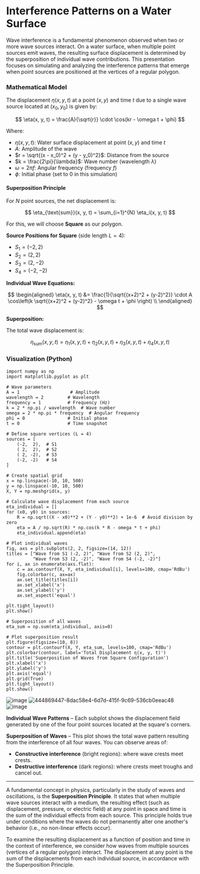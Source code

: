 # Interference Patterns on a Water Surface
Wave interference is a fundamental phenomenon observed when two or more wave sources interact. On a water surface, when multiple point sources emit waves, the resulting surface displacement is determined by the superposition of individual wave contributions. This presentation focuses on simulating and analyzing the interference patterns that emerge when point sources are positioned at the vertices of a regular polygon.

### Mathematical Model

The displacement $\eta(x, y, t)$ at a point $(x, y)$ and time $t$ due to a single wave source located at $(x_0, y_0)$ is given by:

$$
\eta(x, y, t) = \frac{A}{\sqrt{r}} \cdot \cos(kr - \omega t + \phi)
$$

Where:

- $\eta(x, y, t)$: Water surface displacement at point $(x, y)$ and time $t$
- $A$: Amplitude of the wave
- $r = \sqrt{(x - x_0)^2 + (y - y_0)^2}$: Distance from the source
- $k = \frac{2\pi}{\lambda}$: Wave number (wavelength $\lambda$)
- $\omega = 2\pi f$: Angular frequency (frequency $f$)
- $\phi$: Initial phase (set to 0 in this simulation)

#### Superposition Principle

For $N$ point sources, the net displacement is:

$$
\eta_{\text{sum}}(x, y, t) = \sum_{i=1}^{N} \eta_i(x, y, t)
$$

For this, we will choose **Square** as our polygon.

**Source Positions for Square** (side length $L = 4$):

- $S_1 = (-2, 2)$  
- $S_2 = (2, 2)$  
- $S_3 = (2, -2)$  
- $S_4 = (-2, -2)$

**Individual Wave Equations:**

$$
\begin{aligned}
\eta(x, y, t) &= \frac{1}{\sqrt{(x+2)^2 + (y-2)^2}} \cdot A \cos\left(k \sqrt{(x+2)^2 + (y-2)^2} - \omega t + \phi \right) \\
\end{aligned}
$$

**Superposition:**

The total wave displacement is:

$$
\eta_{\text{sum}}(x, y, t) = \eta_1(x, y, t) + \eta_2(x, y, t) + \eta_3(x, y, t) + \eta_4(x, y, t)
$$

### Visualization (Python)

<pre><code class="language-python">import numpy as np
import matplotlib.pyplot as plt

# Wave parameters
A = 1                   # Amplitude
wavelength = 2         # Wavelength
frequency = 1          # Frequency (Hz)
k = 2 * np.pi / wavelength  # Wave number
omega = 2 * np.pi * frequency  # Angular frequency
phi = 0                # Initial phase
t = 0                  # Time snapshot

# Define square vertices (L = 4)
sources = [
    (-2,  2),  # S1
    ( 2,  2),  # S2
    ( 2, -2),  # S3
    (-2, -2)   # S4
]

# Create spatial grid
x = np.linspace(-10, 10, 500)
y = np.linspace(-10, 10, 500)
X, Y = np.meshgrid(x, y)

# Calculate wave displacement from each source
eta_individual = []
for (x0, y0) in sources:
    R = np.sqrt((X - x0)**2 + (Y - y0)**2) + 1e-6  # Avoid division by zero
    eta = A / np.sqrt(R) * np.cos(k * R - omega * t + phi)
    eta_individual.append(eta)

# Plot individual waves
fig, axs = plt.subplots(2, 2, figsize=(14, 12))
titles = ["Wave from S1 (-2, 2)", "Wave from S2 (2, 2)",
          "Wave from S3 (2, -2)", "Wave from S4 (-2, -2)"]
for i, ax in enumerate(axs.flat):
    c = ax.contourf(X, Y, eta_individual[i], levels=100, cmap='RdBu')
    fig.colorbar(c, ax=ax)
    ax.set_title(titles[i])
    ax.set_xlabel('x')
    ax.set_ylabel('y')
    ax.set_aspect('equal')

plt.tight_layout()
plt.show()

# Superposition of all waves
eta_sum = np.sum(eta_individual, axis=0)

# Plot superposition result
plt.figure(figsize=(10, 8))
contour = plt.contourf(X, Y, eta_sum, levels=100, cmap='RdBu')
plt.colorbar(contour, label='Total Displacement η(x, y, t)')
plt.title('Superposition of Waves from Square Configuration')
plt.xlabel('x')
plt.ylabel('y')
plt.axis('equal')
plt.grid(True)
plt.tight_layout()
plt.show()
</code></pre>

![image](https://github.com/user-attachments/assets/085ddabe-0067-46d3-97b5-d1f30123af89)
![444869447-8dac58e4-6d7d-415f-9c69-536cb0eeac48](https://github.com/user-attachments/assets/f1d715ac-3262-4d28-aa20-553b460ba09a)
![image](https://github.com/user-attachments/assets/45110d94-660f-4f4e-b84d-f36a2917094b)


**Individual Wave Patterns** – Each subplot shows the displacement field generated by one of the four point sources located at the square's corners.

**Superposition of Waves** – This plot shows the total wave pattern resulting from the interference of all four waves. You can observe areas of:

- **Constructive interference** (bright regions): where wave crests meet crests.
- **Destructive interference** (dark regions): where crests meet troughs and cancel out.

---

A fundamental concept in physics, particularly in the study of waves and oscillations, is the **Superposition Principle**. It states that when multiple wave sources interact with a medium, the resulting effect (such as displacement, pressure, or electric field) at any point in space and time is the sum of the individual effects from each source. This principle holds true under conditions where the waves do not permanently alter one another's behavior (i.e., no non-linear effects occur).

To examine the resulting displacement as a function of position and time in the context of interference, we consider how waves from multiple sources (vertices of a regular polygon) interact. The displacement at any point is the sum of the displacements from each individual source, in accordance with the Superposition Principle.

